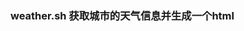 <!--
 * @Author: your name
 * @Date: 2019-12-25 17:04:58
 * @LastEditTime : 2019-12-25 17:06:36
 * @LastEditors  : Please set LastEditors
 * @Description: In User Settings Edit
 * @FilePath: /email-action/REMADE.md
 -->

### weather.sh 获取城市的天气信息并生成一个html